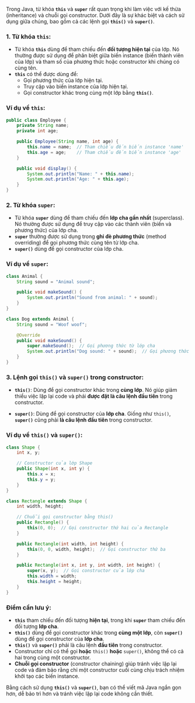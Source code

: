 Trong Java, từ khóa **`this`** và **`super`** rất quan trọng khi làm việc với kế thừa (inheritance) và chuỗi gọi constructor. Dưới đây là sự khác biệt và cách sử dụng giữa chúng, bao gồm cả các lệnh gọi **`this()`** và **`super()`**.

### 1. **Từ khóa `this`**:
- Từ khóa **`this`** dùng để tham chiếu đến **đối tượng hiện tại** của lớp. Nó thường được sử dụng để phân biệt giữa biến instance (biến thành viên của lớp) và tham số của phương thức hoặc constructor khi chúng có cùng tên.
- **`this`** có thể được dùng để:
  - Gọi phương thức của lớp hiện tại.
  - Truy cập vào biến instance của lớp hiện tại.
  - Gọi constructor khác trong cùng một lớp bằng **`this()`**.

### Ví dụ về `this`:
```java
public class Employee {
    private String name;
    private int age;

    public Employee(String name, int age) {
        this.name = name;  // Tham chiếu đến biến instance 'name'
        this.age = age;    // Tham chiếu đến biến instance 'age'
    }

    public void display() {
        System.out.println("Name: " + this.name);
        System.out.println("Age: " + this.age);
    }
}
```

### 2. **Từ khóa `super`**:
- Từ khóa **`super`** dùng để tham chiếu đến **lớp cha gần nhất** (superclass). Nó thường được sử dụng để truy cập vào các thành viên (biến và phương thức) của lớp cha.
- **`super`** thường được sử dụng trong **ghi đè phương thức** (method overriding) để gọi phương thức cùng tên từ lớp cha.
- **`super()`** dùng để gọi constructor của lớp cha.

### Ví dụ về `super`:
```java
class Animal {
    String sound = "Animal sound";

    public void makeSound() {
        System.out.println("Sound from animal: " + sound);
    }
}

class Dog extends Animal {
    String sound = "Woof woof";

    @Override
    public void makeSound() {
        super.makeSound();  // Gọi phương thức từ lớp cha
        System.out.println("Dog sound: " + sound);  // Gọi phương thức từ lớp con
    }
}
```

### 3. **Lệnh gọi `this()` và `super()` trong constructor**:
- **`this()`**: Dùng để gọi constructor khác trong **cùng lớp**. Nó giúp giảm thiểu việc lặp lại code và phải **được đặt là câu lệnh đầu tiên** trong constructor.
  
- **`super()`**: Dùng để gọi constructor của **lớp cha**. Giống như `this()`, **`super()`** cũng phải **là câu lệnh đầu tiên** trong constructor.

### Ví dụ về `this()` và `super()`:
```java
class Shape {
    int x, y;

    // Constructor của lớp Shape
    public Shape(int x, int y) {
        this.x = x;
        this.y = y;
    }
}

class Rectangle extends Shape {
    int width, height;

    // Chuỗi gọi constructor bằng this()
    public Rectangle() {
        this(0, 0);  // Gọi constructor thứ hai của Rectangle
    }

    public Rectangle(int width, int height) {
        this(0, 0, width, height);  // Gọi constructor thứ ba
    }

    public Rectangle(int x, int y, int width, int height) {
        super(x, y);  // Gọi constructor của lớp cha
        this.width = width;
        this.height = height;
    }
}
```

### Điểm cần lưu ý:
- **`this`** tham chiếu đến đối tượng **hiện tại**, trong khi **`super`** tham chiếu đến đối tượng **lớp cha**.
- **`this()`** dùng để gọi constructor khác trong **cùng một lớp**, còn **`super()`** dùng để gọi constructor của **lớp cha**.
- **`this()`** và **`super()`** phải là câu lệnh **đầu tiên** trong constructor.
- Constructor chỉ có thể gọi **hoặc** `this()` **hoặc** `super()`, không thể có cả hai trong cùng một constructor.
- **Chuỗi gọi constructor** (constructor chaining) giúp tránh việc lặp lại code và đảm bảo rằng chỉ một constructor cuối cùng chịu trách nhiệm khởi tạo các biến instance.

Bằng cách sử dụng **`this()`** và **`super()`**, bạn có thể viết mã Java ngắn gọn hơn, dễ bảo trì hơn và tránh việc lặp lại code không cần thiết.
